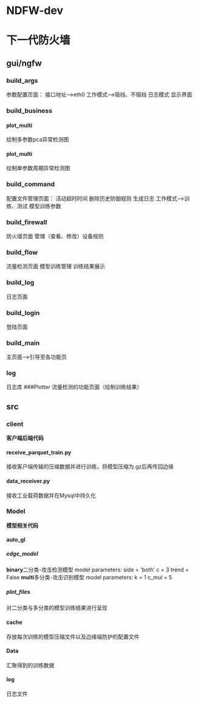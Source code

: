 # NDFW-dev
# 下一代防火墙

## gui/ngfw
### build_args
参数配置页面：
接口地址-->eth0
工作模式-->阻挡、不阻挡
日志模式
显示界面
### build_business
#### plot_multi
绘制多参数pca异常检测图
#### plot_multi
绘制单参数周期异常检测图
### build_command
配置文件管理页面：
活动超时时间
删除历史防御规则
生成日志
工作模式-->训练、测试
模型训练参数
### build_firewall
防火墙页面
管理（查看、修改）设备规则
### build_flow
流量检测页面
模型训练管理
训练结果展示
### build_log
日志页面
### build_login
登陆页面
### build_main
主页面-->引导至各功能页
### log
日志库
###Plotter
流量检测的功能页面（绘制训练结果）

## src
### client
**客户端后端代码**
#### receive_parquet_train.py
接收客户端传输的压缩数据并进行训练，将模型压缩为.gz后再传回边缘
#### data_receiver.py
接收工业载荷数据并在Mysql中持久化

### Model
**模型相关代码**
#### auto_gl
##### edge_model
**binary**二分类-攻击检测模型
model parameters:
side = 'both'
c = 3
trend = False
**multi**多分类-攻击识别模型
model parameters:
k = 1
c_mul = 5
##### plot_files
对二分类与多分类的模型训练结果进行呈现
#### cache
存放每次训练的模型压缩文件以及边缘端防护的配置文件
#### Data
汇聚得到的训练数据
#### log
日志文件
